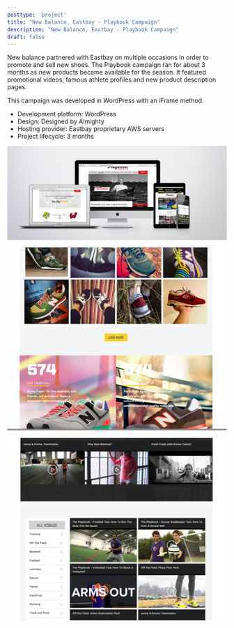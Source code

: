 ```yaml
---
posttype: 'project'
title: "New Balance, Eastbay - Playbook Campaign"
description: "New Balance, Eastbay - Playbook Campaign"
draft: false
---
```


New balance partnered with Eastbay on multiple occasions in order to promote and sell new shoes. The Playbook campaign ran for about 3 months as new products became available for the season. It featured promotional videos, famous athlete profiles and new product description pages.

This campaign was developed in WordPress with an iFrame method.

- Development platform: WordPress
- Design: Designed by Almighty 
- Hosting provider: Eastbay proprietary AWS servers  
- Project lifecycle: 3 months 

![New Balance and Eastbay Playbook Campaign](../../../assets/portfolio/almighty/feature/full-eb-nb-pb-set.png)

![New Balance and Eastbay Playbook Campaign Form 1](../../../assets/portfolio/almighty/feature/full-eb-nb-pb-shoes.png)

![New Balance and Eastbay Playbook Campaign Form 2](../../../assets/portfolio/almighty/feature/full-eb-nb-pb-videos.png)